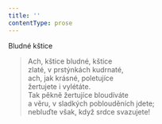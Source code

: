 ```yaml
---
title: ''
contentType: prose
---
```


Bludné kštice

> Ach, kštice bludné, kštice  
> zlaté, v prstýnkách kudrnaté,  
> ach, jak krásné, poletujíce  
> žertujete i vylétáte.  
> Tak pěkně žertujíce bloudíváte  
> a věru, v sladkých poblouděních jdete;  
> nebluďte však, když srdce svazujete!

